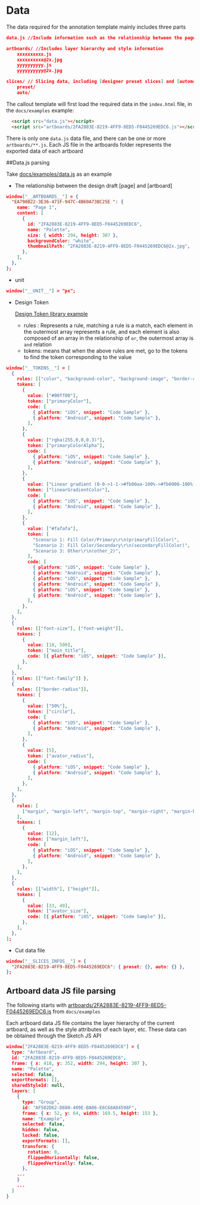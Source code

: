 # Data

The data required for the annotation template mainly includes three parts

````json
data.js //Include information such as the relationship between the page and the artboard, unit, slice, Design Token, etc.

artboards/ //Includes layer hierarchy and style information
    xxxxxxxxxx.js
    xxxxxxxxxx@2x.jpg
    yyyyyyyyyy.js
    yyyyyyyyyy@2x.jpg

slices/ // Slicing data, including [designer preset slices] and [automatic slices]
    preset/
    auto/
````

The callout template will first load the required data in the `index.html` file, in the `docs/examples` example:

```html
  <script src="data.js"></script>
  <script src="artboards/2FA2883E-8219-4FF9-8ED5-F0445269EDC6.js"></script>
````

There is only one `data.js` data file, and there can be one or more `artboards/**.js`. Each JS file in the artboards folder represents the exported data of each artboard

##Data.js parsing

Take [docs/examples/data.js](../examples/data.js) as an example

* The relationship between the design draft [page] and [artboard]

````json
window["__ARTBOARDS__"] = {
  "EA798B22-3E36-471F-947C-4B60A73BC25E ": {
    name: "Page 1",
    content: [
      {
        id: "2FA2883E-8219-4FF9-8ED5-F0445269EDC6",
        name: "Palette",
        size: { width: 294, height: 307 },
        backgroundColor: "white",
        thumbnailPath: "2FA2883E-8219-4FF9-8ED5-F0445269EDC6@2x.jpg",
      },
    ],
  },
};
````

* unit

````json
window["__UNIT__"] = "px";
````

* Design Token

  [Design Token library example](../examples/test/design-token.xlsx)

  - rules : Represents a rule, matching a rule is a match, each element in the outermost array represents a rule, and each element is also composed of an array in the relationship of ` or `, the outermost array is `and` relation
  - tokens: means that when the above rules are met, go to the tokens to find the token corresponding to the value

````json
window["__TOKENS__"] = [
  {
    rules: [["color", "background-color", "background-image", "border-color"]],
    tokens: [
      {
        value: ["#00ff00"],
        token: ["primaryColor"],
        code: [
          { platform: "iOS", snippet: "Code Sample" },
          { platform: "Android", snippet: "Code Sample" },
        ],
      },
      {
        value: ["rgba(255,0,0,0.3)"],
        token: ["primaryColorAlpha"],
        code: [
          { platform: "iOS", snippet: "Code Sample" },
          { platform: "Android", snippet: "Code Sample" },
        ],
      },
      {
        value: ["Linear gradient (0-0->1-1->#fb00aa-100%->#fb0000-100%)"],
        token: ["linearGradientColor"],
        code: [
          { platform: "iOS", snippet: "Code Sample" },
          { platform: "Android", snippet: "Code Sample" },
        ],
      },
      {
        value: ["#fafafa"],
        token: [
          "Scenario 1: Fill Color/Primary\r\n(primaryFillColor)",
          "Scenario 2: Fill Color/Secondary\r\n(secondaryFillColor)",
          "Scenario 3: Other\r\n(other_2)",
        ],
        code: [
          { platform: "iOS", snippet: "Code Sample" },
          { platform: "Android", snippet: "Code Sample" },
          { platform: "iOS", snippet: "Code Sample" },
          { platform: "Android", snippet: "Code Sample" },
          { platform: "iOS", snippet: "Code Sample" },
          { platform: "Android", snippet: "Code Sample" },
        ],
      },
    ],
  },
  {
    rules: [["font-size"], ["font-weight"]],
    tokens: [
      {
        value: [18, 500],
        token: ["main_title"],
        code: [{ platform: "iOS", snippet: "Code Sample" }],
      },
    ],
  },
  { rules: [["font-family"]] },
  {
    rules: [["border-radius"]],
    tokens: [
      {
        value: ["50%"],
        token: ["circle"],
        code: [
          { platform: "iOS", snippet: "Code Sample" },
          { platform: "Android", snippet: "Code Sample" },
        ],
      },
      {
        value: [5],
        token: ["avator_radius"],
        code: [
          { platform: "iOS", snippet: "Code Sample" },
          { platform: "Android", snippet: "Code Sample" },
        ],
      },
    ],
  },
  {
    rules: [
      ["margin", "margin-left", "margin-top", "margin-right", "margin-bottom"],
    ],
    tokens: [
      {
        value: [12],
        token: ["margin_left"],
        code: [
          { platform: "iOS", snippet: "Code Sample" },
          { platform: "Android", snippet: "Code Sample" },
        ],
      },
    ],
  },
  {
    rules: [["width"], ["height"]],
    tokens: [
      {
        value: [33, 40],
        token: ["avator_size"],
        code: [{ platform: "iOS", snippet: "Code Sample" }],
      },
    ],
  },
];
````



* Cut data file
````json
window["__SLICES_INFOS__"] = {
  "2FA2883E-8219-4FF9-8ED5-F0445269EDC6": { preset: {}, auto: {} },
};
````

## Artboard data JS file parsing

The following starts with [artboards/2FA2883E-8219-4FF9-8ED5-F0445269EDC6.js](../examples/artboards/2FA2883E-8219-4FF9-8ED5-F0445269EDC6.js) from `docs/examples`

Each artboard data JS file contains the layer hierarchy of the current artboard, as well as the style attributes of each layer, etc. These data can be obtained through the Sketch JS API

````json
window["2FA2883E-8219-4FF9-8ED5-F0445269EDC6"] = {
  type: "Artboard",
  id: "2FA2883E-8219-4FF9-8ED5-F0445269EDC6",
  frame: { x: 418, y: 352, width: 294, height: 307 },
  name: "Palette",
  selected: false,
  exportFormats: [],
  sharedStyleId: null,
  layers: [
    {
      type: "Group",
      id: "AF502D62-D880-409E-BA06-E6C68A04598F",
      frame: { x: 52, y: 64, width: 169.5, height: 153 },
      name: "Example",
      selected: false,
      hidden: false,
      locked: false,
      exportFormats: [],
      transform: {
        rotation: 0,
        flippedHorizontally: false,
        flippedVertically: false,
      },
    ...
    }
    ...
  ]
}
````
